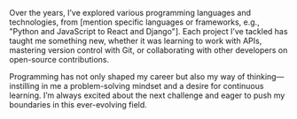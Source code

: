 Over the years, I’ve explored various programming languages and technologies, from [mention specific languages or frameworks, e.g., "Python and JavaScript to React and Django"]. Each project I’ve tackled has taught me something new, whether it was learning to work with APIs, mastering version control with Git, or collaborating with other developers on open-source contributions.

Programming has not only shaped my career but also my way of thinking—instilling in me a problem-solving mindset and a desire for continuous learning. I’m always excited about the next challenge and eager to push my boundaries in this ever-evolving field.